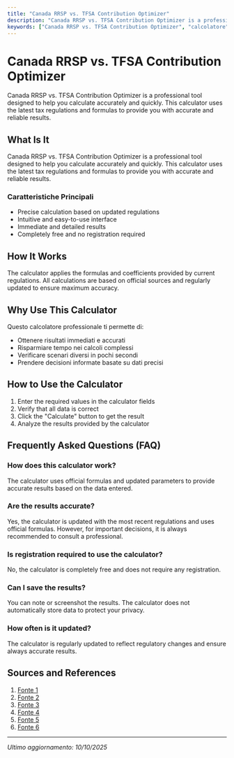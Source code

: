 ```yaml
---
title: "Canada RRSP vs. TFSA Contribution Optimizer"
description: "Canada RRSP vs. TFSA Contribution Optimizer is a professional tool designed to help you calculate accurately and quickly. This calculator uses the latest tax regulations and formulas to provide you with accurate and reliable results."
keywords: ["Canada RRSP vs. TFSA Contribution Optimizer", "calcolatore", "calcolo online"]
---
```


# Canada RRSP vs. TFSA Contribution Optimizer

Canada RRSP vs. TFSA Contribution Optimizer is a professional tool designed to help you calculate accurately and quickly. This calculator uses the latest tax regulations and formulas to provide you with accurate and reliable results.

## What Is It

Canada RRSP vs. TFSA Contribution Optimizer is a professional tool designed to help you calculate accurately and quickly. This calculator uses the latest tax regulations and formulas to provide you with accurate and reliable results.

### Caratteristiche Principali

- Precise calculation based on updated regulations
- Intuitive and easy-to-use interface
- Immediate and detailed results
- Completely free and no registration required

## How It Works

The calculator applies the formulas and coefficients provided by current regulations. All calculations are based on official sources and regularly updated to ensure maximum accuracy.

## Why Use This Calculator

Questo calcolatore professionale ti permette di:

- Ottenere risultati immediati e accurati
- Risparmiare tempo nei calcoli complessi
- Verificare scenari diversi in pochi secondi
- Prendere decisioni informate basate su dati precisi

## How to Use the Calculator

1. Enter the required values in the calculator fields
2. Verify that all data is correct
3. Click the "Calculate" button to get the result
4. Analyze the results provided by the calculator

## Frequently Asked Questions (FAQ)

### How does this calculator work?

The calculator uses official formulas and updated parameters to provide accurate results based on the data entered.

### Are the results accurate?

Yes, the calculator is updated with the most recent regulations and uses official formulas. However, for important decisions, it is always recommended to consult a professional.

### Is registration required to use the calculator?

No, the calculator is completely free and does not require any registration.

### Can I save the results?

You can note or screenshot the results. The calculator does not automatically store data to protect your privacy.

### How often is it updated?

The calculator is regularly updated to reflect regulatory changes and ensure always accurate results.

## Sources and References

1. [Fonte 1](https://ativa.com/tfsa-vs-rrsp-calculator/)
2. [Fonte 2](https://www.td.com/ca/en/personal-banking/personal-investing/learn/comparing-tfsa-vs-rrsp)
3. [Fonte 3](https://www.wealthsimple.com/en-ca/learn/rrsp-vs-tfsa)
4. [Fonte 4](https://www.conexus.ca/calculators/tfsa-vs-rrsp)
5. [Fonte 5](https://www.rbcroyalbank.com/en-ca/my-money-matters/inspired-investor/investing-academy/tfsa-or-rrsp-how-to-find-the-right-fit-in-2025/)
6. [Fonte 6](https://www.coastcapitalsavings.com/calculators/tfsa-vs-rrsp)

---

*Ultimo aggiornamento: 10/10/2025*
